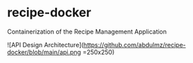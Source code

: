 # recipe-docker
Containerization of the Recipe Management Application

![API Design Architecture](https://github.com/abdulmz/recipe-docker/blob/main/api.png =250x250)
